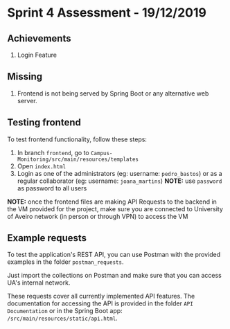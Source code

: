 # Sprint 4 Assessment - 19/12/2019

## Achievements

1. Login Feature


## Missing

1. Frontend is not being served by Spring Boot or any alternative web server.

## Testing frontend

To test frontend functionality, follow these steps:
1. In branch `frontend`, go to `Campus-Monitoring/src/main/resources/templates`
2. Open `index.html`
3. Login as one of the administrators (eg: username: `pedro_bastos`) or as a regular collaborator (eg: username: `joana_martins`)
**NOTE:** use `password` as password to all users

**NOTE:** once the frontend files are making API Requests to the backend in the VM provided for the project, make sure you are connected to University of Aveiro network (in person or through VPN) to access the VM


## Example requests

To test the application's REST API, you can use Postman with the provided examples in the folder `postman_requests`.

Just import the collections on Postman and make sure that you can access UA's internal network.

These requests cover all currently implemented API features. The documentation for accessing the API is provided in the folder `API Documentation` or in the Spring Boot app: `/src/main/resources/static/api.html`.
